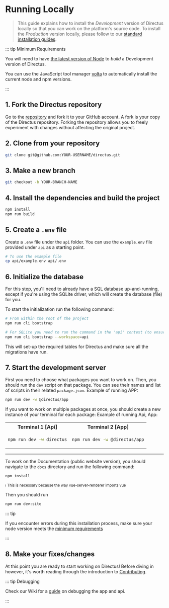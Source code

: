 # Running Locally

> This guide explains how to install the _Development_ version of Directus locally so that you can work on the
> platform's source code. To install the _Production_ version locally, please follow to our
> [standard installation guides](/getting-started/installation/).

::: tip Minimum Requirements

You will need to have [the latest version of Node](https://nodejs.org/en/download/current/) to _build_ a Development
version of Directus.

You can use the JavaScript tool manager [volta](https://volta.sh/) to automatically install the current node and npm
versions.

:::

## 1. Fork the Directus repository

Go to the [repository](https://github.com/directus/directus) and fork it to your GitHub account. A fork is your copy of
the Directus repository. Forking the repository allows you to freely experiment with changes without affecting the
original project.

## 2. Clone from your repository

```bash
git clone git@github.com:YOUR-USERNAME/directus.git
```

## 3. Make a new branch

```bash
git checkout -b YOUR-BRANCH-NAME
```

## 4. Install the dependencies and build the project

```bash
npm install
npm run build
```

## 5. Create a `.env` file

Create a `.env` file under the `api` folder. You can use the `example.env` file provided under `api` as a starting
point.

```bash
# To use the example file
cp api/example.env api/.env
```

## 6. Initialize the database

For this step, you'll need to already have a SQL database up-and-running, except if you're using the SQLite driver,
which will create the database (file) for you.

To start the initialization run the following command:

```bash
# From within the root of the project
npm run cli bootstrap

# For SQLite you need to run the command in the 'api' context (to ensure the database file is created in the right directory)
npm run cli bootstrap --workspace=api
```

This will set-up the required tables for Directus and make sure all the migrations have run.

## 7. Start the development server

First you need to choose what packages you want to work on. Then, you should run the `dev` script on that package. You
can see their names and list of scripts in their related `package.json`. Example of running APP:

```bash
npm run dev -w @directus/app
```

If you want to work on multiple packages at once, you should create a new instance of your terminal for each package:
Example of running Api, App:

<table>
  <tr>
  <th>
  Terminal 1 [Api]
  </th>
  <th>
  Terminal 2 [App]
  </th>
  </tr>
  <tr>
  <td>

```bash
npm run dev -w directus
```

  </td>
  <td>

```bash
npm run dev -w @directus/app
```

  </td>
  </tr>
</table>

---

To work on the Documentation (public website version), you should navigate to the `docs` directory and run the following
command:

```bash
npm install
```

<sup>ℹ This is necessary because the way vue-server-renderer imports vue</sup>

Then you should run

```bash
npm run dev:site
```

::: tip

If you encounter errors during this installation process, make sure your node version meets the
[minimum requirements](/guides/installation/cli)

:::

## 8. Make your fixes/changes

At this point you are ready to start working on Directus! Before diving in however, it's worth reading through the
introduction to [Contributing](/contributing/introduction).

::: tip Debugging

Check our Wiki for a [guide](https://github.com/directus/directus/wiki/debugging) on debugging the app and api.

:::
